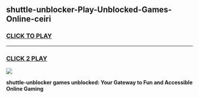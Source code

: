 
## shuttle-unblocker-Play-Unblocked-Games-Online-ceiri
<h3>
<a href="https://premium76.site?title=shuttle-unblocker&ref=25A">CLICK TO PLAY</a></h3>
<hr>

<h3>
<a href="https://premium76.site?title=shuttle-unblocker&ref=25A">CLICK 2 PLAY</a>
  
</h3>

<a href="https://premium76.site?title=shuttle-unblocker&ref=25A"><img src="https://clearcache.store/games.png"></a>


**shuttle-unblocker games unblocked: Your Gateway to Fun and Accessible Online Gaming**
